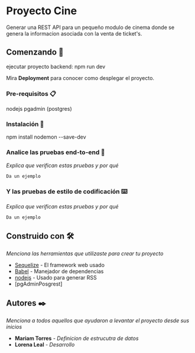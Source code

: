 # Proyecto Cine 

Generar una REST API para un pequeño modulo de cinema donde se genera la informacion asociada con la venta de ticket's.

## Comenzando 🚀

ejecutar proyecto backend: npm run dev

Mira **Deployment** para conocer como desplegar el proyecto.


### Pre-requisitos 📋

nodejs
pgadmin (postgres)

### Instalación 🔧

npm install nodemon --save-dev


### Analice las pruebas end-to-end 🔩

_Explica que verifican estas pruebas y por qué_

```
Da un ejemplo
```

### Y las pruebas de estilo de codificación ⌨️

_Explica que verifican estas pruebas y por qué_

```
Da un ejemplo
```


## Construido con 🛠️

_Menciona las herramientas que utilizaste para crear tu proyecto_

* [Sequelize](http://www.dropwizard.io/1.0.2/docs/) - El framework web usado
* [Babel](https://maven.apache.org/) - Manejador de dependencias
* [nodejs](https://rometools.github.io/rome/) - Usado para generar RSS
* [pgAdminPosgrest]



## Autores ✒️

_Menciona a todos aquellos que ayudaron a levantar el proyecto desde sus inicios_

* **Mariam Torres** - *Definicion de estrucutra de datos* 
* **Lorena Leal** - *Desarrollo* 

